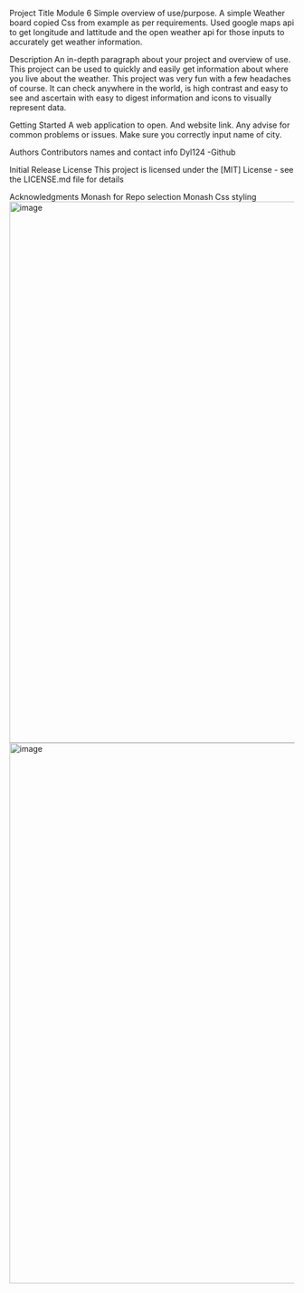Project Title Module 6 Simple overview of use/purpose. A simple Weather board copied Css from example as per requirements. Used google maps api to get longitude and lattitude and the open weather api for those inputs to accurately get weather information.

Description An in-depth paragraph about your project and overview of use. This project can be used to quickly and easily get information about where you live about the weather. This project was very fun with a few headaches of course. It can check anywhere in the world, is high contrast and easy to see and ascertain with easy to digest information and icons to visually represent data.

Getting Started A web application to open. And website link. Any advise for common problems or issues. Make sure you correctly input name of city.

Authors Contributors names and contact info Dyl124 -Github

Initial Release License This project is licensed under the [MIT] License - see the LICENSE.md file for details

Acknowledgments Monash for Repo selection Monash Css styling
<img width="957" alt="image" src="https://github.com/dyl124/MOdule-6-new-new-/assets/142150017/65c3715d-dd1a-4dde-a469-73cc2f5f432f">
<img width="956" alt="image" src="https://github.com/dyl124/MOdule-6-new-new-/assets/142150017/f3a7f254-9241-448f-98de-831dc4c094ce">
